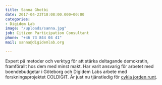 ```yaml
---
title: Sanna Ghotbi
date: 2017-04-23T18:08:00.000+00:00
categories:
- Digidem Lab
image: "/uploads/sanna.jpg"
job: Citizen Participation Consultant
phone: "+46 73 844 04 41"
mail: sanna@digidemlab.org

---
```

Expert på metoder och verktyg för att stärka deltagande demokratin, framförallt hos dem med minst makt. Har varit ansvarig för arbetet med boendebudgetar i Göteborg och Digidem Labs arbete med forskningsprojektet COLDIGIT. Är just nu tjänstledig för [cykla jorden runt](https://solidarityrising.com/).
